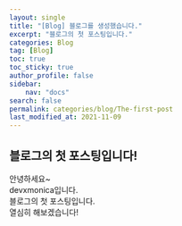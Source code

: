 ```yaml
---
layout:	single
title: "[Blog] 블로그를 생성했습니다."
excerpt: "블로그의 첫 포스팅입니다."
categories: Blog
tag: [Blog]
toc: true
toc_sticky: true
author_profile: false
sidebar:
    nav: "docs"
search: false
permalink: categories/blog/The-first-post
last_modified_at: 2021-11-09
---
```


## 블로그의 첫 포스팅입니다!  

안녕하세요~  
devxmonica입니다.  
블로그의 첫 포스팅입니다.  
열심히 해보겠습니다!

